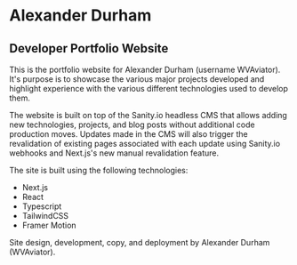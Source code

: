 # Alexander Durham
## Developer Portfolio Website

This is the portfolio website for Alexander Durham (username WVAviator). It's purpose is to showcase the various major projects developed and highlight experience with the various different technologies used to develop them. 

The website is built on top of the Sanity.io headless CMS that allows adding new technologies, projects, and blog posts without additional code production moves. Updates made in the CMS will also trigger the revalidation of existing pages associated with each update using Sanity.io webhooks and Next.js's new manual revalidation feature.

The site is built using the following technologies:
- Next.js
- React
- Typescript
- TailwindCSS
- Framer Motion

Site design, development, copy, and deployment by Alexander Durham (WVAviator).
